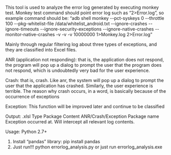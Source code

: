 This tool is used to analyze the error log generated by executing monkey test. Monkey test command should point error log such as “2>Error.log”, so example command should be:
“adb shell monkey --pct-syskeys 0 --throttle 100 --pkg-whitelist-file /data/whitelist_android.txt --ignore-crashes --ignore-timeouts --ignore-security-exceptions --ignore-native-crashes --monitor-native-crashes -v -v -v 10000000 1>Monkey.log 2>Error.log”

Mainly through regular filtering log about three types of exceptions, and they are classified into Excel files.

ANR (application not responding): that is, the application does not respond, the program will pop up a dialog to prompt the user that the program does not respond, which is undoubtedly very bad for the user experience.

Crash: that is, crash. Like anr, the system will pop up a dialog to prompt the user that the application has crashed. Similarly, the user experience is terrible. The reason why crash occurs, in a word, is basically because of the occurrence of exceptions

Exception: This function will be improved later and continue to be classified

Output:
.xlsl
Type	Package	Content
ANR/Crash/Exception	Package name Exception occurred at. 	Will intercept all relevant log contents.

Usage:
Python 2.7+
1.	Install “pandas” library:
pip install pandas
2.	Just run!!!
python errorlog_analysis.py 
or just run errorlog_analysis.exe
